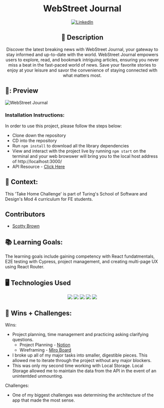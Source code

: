 <div id="description" align="center">

# WebStreet Journal

[![LinkedIn](https://img.shields.io/badge/Scotty-blue?style=for-the-badge&logo=LinkedIn&logoColor=black)](https://www.linkedin.com/in/scotty-brown-2140b3278/)

## :pencil: Description
Discover the latest breaking news with WebStreet Journal, your gateway to stay informed and up-to-date with the world. WebStreet Journal empowers users to explore, read, and bookmark intriguing articles, ensuring you never miss a beat in the fast-paced world of news. Save your favorite stories to enjoy at your leisure and savor the convenience of staying connected with what matters most.

</div>

## 🎥: Preview
![WebStreet Journal](https://media.giphy.com/media/v1.Y2lkPTc5MGI3NjExdXA2ZHRtanQzNzdybzk4ZDB6MGxzZmNxd2JvZDIyZGk3NWFkdm9qNyZlcD12MV9pbnRlcm5hbF9naWZfYnlfaWQmY3Q9Zw/mh6ivqhvzhDGDlZN8f/giphy.gif)

### Installation Instructions:
[//]: <> (What steps does a person have to take to get your app cloned down and running?)
In order to use this project, please follow the steps below:
- Clone down the repository
- CD into the repository
- Run ```npm install``` to download all the library dependencies
- View and interact with the project live by running ```npm start``` on the terminal and your web browswer will bring you to the local host address of http://localhost:3000/
- API Resource - [Click Here](https://newsapi.org/)

## 🏫 Context:
[//]: <> (Give some context for the project here. How long did you have to work on it? How far into the Turing program are you?)
This 'Take Home Challenge' is part of Turing's School of Software and Design's Mod 4 curriculum for FE students.

## Contributors
- [Scotty Brown](https://github.com/Scotty-Brown)

## 📚 Learning Goals:
[//]: <> (What were the learning goals of this project? What tech did you work with?)
The learning goals include gaining competency with React fundatmentals, E2E testing with Cypress, project management, and creating multi-page UX using React Router. 

## 🖥️ Technologies Used
<div align='center'>
  <img src="https://img.shields.io/badge/React-20232A?style=for-the-badge&logo=react&logoColor=61DAFB" />
  <img src="https://img.shields.io/badge/JavaScript-323330?style=for-the-badge&logo=javascript&logoColor=F7DF1E" /> 
  <img src="https://img.shields.io/badge/CSS3-1572B6?style=for-the-badge&logo=css3&logoColor=white" /> 
  <img src="https://img.shields.io/badge/HTML5-E34F26?style=for-the-badge&logo=html5&logoColor=white" />
  <img src="https://img.shields.io/badge/-cypress-%23E5E5E5?style=for-the-badge&logo=cypress&logoColor=058a5e" /> 
</div>



## 🌱 Wins + Challenges:
[//]: <> (What are 2-3 wins you have from this project? What were some challenges you faced - and how did you get over them?)
Wins:
- Project planning, time management and practicing asking clarifying questions.
  - Project Planning - [Notion](https://www.notion.so/Take-Home-Challenge-Mod-4-772f7533d09e4548888a7c654c2f2b14?pvs=4)
  - Wireframing - [Miro Board](https://miro.com/app/board/uXjVNUWhXF0=/)
- I broke up all of my major tasks into smaller, digestible pieces. This allowed me to iterate through the project without any major blockers.
- This was only my second time working with Local Storage. Local Storage allowed me to maintain the data from the API in the event of an unintentded unmounting.

Challenges:
- One of my biggest challenges was determining the architecture of the app that made the most sense.

